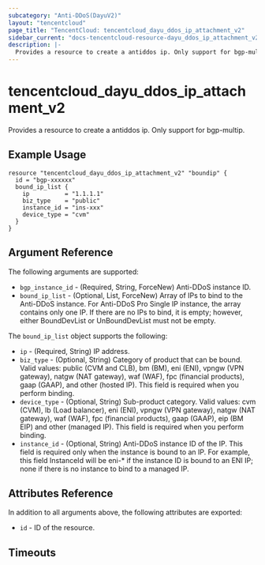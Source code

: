 ```yaml
---
subcategory: "Anti-DDoS(DayuV2)"
layout: "tencentcloud"
page_title: "TencentCloud: tencentcloud_dayu_ddos_ip_attachment_v2"
sidebar_current: "docs-tencentcloud-resource-dayu_ddos_ip_attachment_v2"
description: |-
  Provides a resource to create a antiddos ip. Only support for bgp-multip.
---
```


# tencentcloud_dayu_ddos_ip_attachment_v2

Provides a resource to create a antiddos ip. Only support for bgp-multip.

## Example Usage

```hcl
resource "tencentcloud_dayu_ddos_ip_attachment_v2" "boundip" {
  id = "bgp-xxxxxx"
  bound_ip_list {
    ip          = "1.1.1.1"
    biz_type    = "public"
    instance_id = "ins-xxx"
    device_type = "cvm"
  }
}
```

## Argument Reference

The following arguments are supported:

* `bgp_instance_id` - (Required, String, ForceNew) Anti-DDoS instance ID.
* `bound_ip_list` - (Optional, List, ForceNew) Array of IPs to bind to the Anti-DDoS instance. For Anti-DDoS Pro Single IP instance, the array contains only one IP. If there are no IPs to bind, it is empty; however, either BoundDevList or UnBoundDevList must not be empty.

The `bound_ip_list` object supports the following:

* `ip` - (Required, String) IP address.
* `biz_type` - (Optional, String) Category of product that can be bound. Valid values: public (CVM and CLB), bm (BM), eni (ENI), vpngw (VPN gateway), natgw (NAT gateway), waf (WAF), fpc (financial products), gaap (GAAP), and other (hosted IP). This field is required when you perform binding.
* `device_type` - (Optional, String) Sub-product category. Valid values: cvm (CVM), lb (Load balancer), eni (ENI), vpngw (VPN gateway), natgw (NAT gateway), waf (WAF), fpc (financial products), gaap (GAAP), eip (BM EIP) and other (managed IP). This field is required when you perform binding.
* `instance_id` - (Optional, String) Anti-DDoS instance ID of the IP. This field is required only when the instance is bound to an IP. For example, this field InstanceId will be eni-* if the instance ID is bound to an ENI IP; none if there is no instance to bind to a managed IP.

## Attributes Reference

In addition to all arguments above, the following attributes are exported:

* `id` - ID of the resource.



## Timeouts

<no value>


